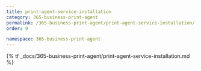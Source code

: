 ```yaml
---
title: print-agent-service-installation
category: 365-business-print-agent
permalink: /365-business-print-agent/print-agent-service-installation/
order: 9

namespace: 365-business-print-agent
---
```


{% tf _docs/365-business-print-agent/print-agent-service-installation.md %}